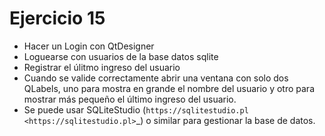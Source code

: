 Ejercicio 15
============

- Hacer un Login con QtDesigner
- Loguearse con usuarios de la base datos sqlite
- Registrar el úlitmo ingreso del usuario
- Cuando se valide correctamente abrir una ventana con solo dos QLabels, uno para mostra en grande el nombre del usuario y otro para mostrar más pequeño el último ingreso del usuario.
- Se puede usar SQLiteStudio (`https://sqlitestudio.pl <https://sqlitestudio.pl>`_) o similar para gestionar la base de datos.